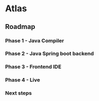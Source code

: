 # Atlas 

## Roadmap

### Phase 1 - Java Compiler

### Phase 2 - Java Spring boot backend

### Phase 3 - Frontend IDE

### Phase 4 - Live

### Next steps
